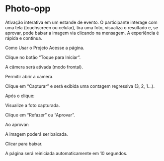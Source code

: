 # Photo-opp
Ativação interativa em um estande de evento. O participante interage  com uma tela (touchscreen ou celular), tira uma foto, visualiza o resultado e, se aprovar, pode baixar a imagem via clicando na mensagem. A experiência é rápida e contínua.

Como Usar o Projeto
Acesse a página.

Clique no botão “Toque para Iniciar”.

A câmera será ativada (modo frontal).

Permitir abrir a camera.

Clique em “Capturar” e será exibida uma contagem regressiva (3, 2, 1...).

Após o clique:

Visualize a foto capturada.

Clique em “Refazer” ou “Aprovar”.

Ao aprovar:

A imagem poderá ser baixada.

Clicar para baixar.

A página será reiniciada automaticamente em 10 segundos.

